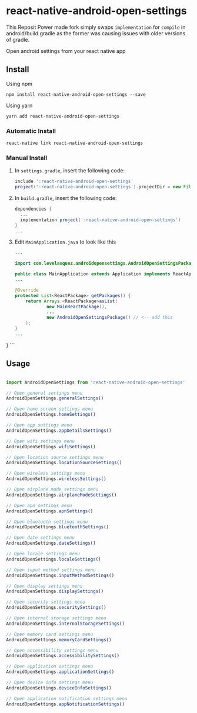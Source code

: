 # react-native-android-open-settings

This Reposit Power made fork simply swaps `implementation` for `compile` in android/build.gradle as the former was causing issues with older versions of gradle.

Open android settings from your react native app

## Install
Using npm

```
npm install react-native-android-open-settings --save
```

Using yarn
```
yarn add react-native-android-open-settings
```

### Automatic Install
```
react-native link react-native-android-open-settings
```
### Manual Install

1. In `settings.gradle`, insert the following code:
    ```gradle
    include ':react-native-android-open-settings'
    project(':react-native-android-open-settings').projectDir = new File(settingsDir, '../node_modules/react-native-android-open-settings/android')
    ```

2. In `build.gradle`, insert the following code:
    ```gradle
    dependencies {
      ...
      implementation project(':react-native-android-open-settings')
    }
    ...
    ```
3. Edit `MainApplication.java` to look like this

    ```java
    ...

    import com.levelasquez.androidopensettings.AndroidOpenSettingsPackage; // <-- add this import

    public class MainApplication extends Application implements ReactApplication {
    ...

    @Override
    protected List<ReactPackage> getPackages() {
        return Arrays.<ReactPackage>asList(
                new MainReactPackage(),
                ...
                new AndroidOpenSettingsPackage() // <-- add this
        );
    }
    ...
}
    ```

## Usage

```javascript

import AndroidOpenSettings from 'react-native-android-open-settings'

// Open general settings menu
AndroidOpenSettings.generalSettings()

// Open home screen settings menu
AndroidOpenSettings.homeSettings()

// Open app settings menu
AndroidOpenSettings.appDetailsSettings()

// Open wifi settings menu
AndroidOpenSettings.wifiSettings()

// Open location source settings menu
AndroidOpenSettings.locationSourceSettings()

// Open wireless settings menu
AndroidOpenSettings.wirelessSettings()

// Open airplane mode settings menu
AndroidOpenSettings.airplaneModeSettings()

// Open apn settings menu
AndroidOpenSettings.apnSettings()

// Open bluetooth settings menu
AndroidOpenSettings.bluetoothSettings()

// Open date settings menu
AndroidOpenSettings.dateSettings()

// Open locale settings menu
AndroidOpenSettings.localeSettings()

// Open input method settings menu
AndroidOpenSettings.inputMethodSettings()

// Open display settings menu
AndroidOpenSettings.displaySettings()

// Open security settings menu
AndroidOpenSettings.securitySettings()

// Open internal storage settings menu
AndroidOpenSettings.internalStorageSettings()

// Open memory card settings menu
AndroidOpenSettings.memoryCardSettings()

// Open accessibility settings menu
AndroidOpenSettings.accessibilitySettings()

// Open application settings menu
AndroidOpenSettings.applicationSettings()

// Open device info settings menu
AndroidOpenSettings.deviceInfoSettings()

// Open application notification settings menu
AndroidOpenSettings.appNotificationSettings()
```
